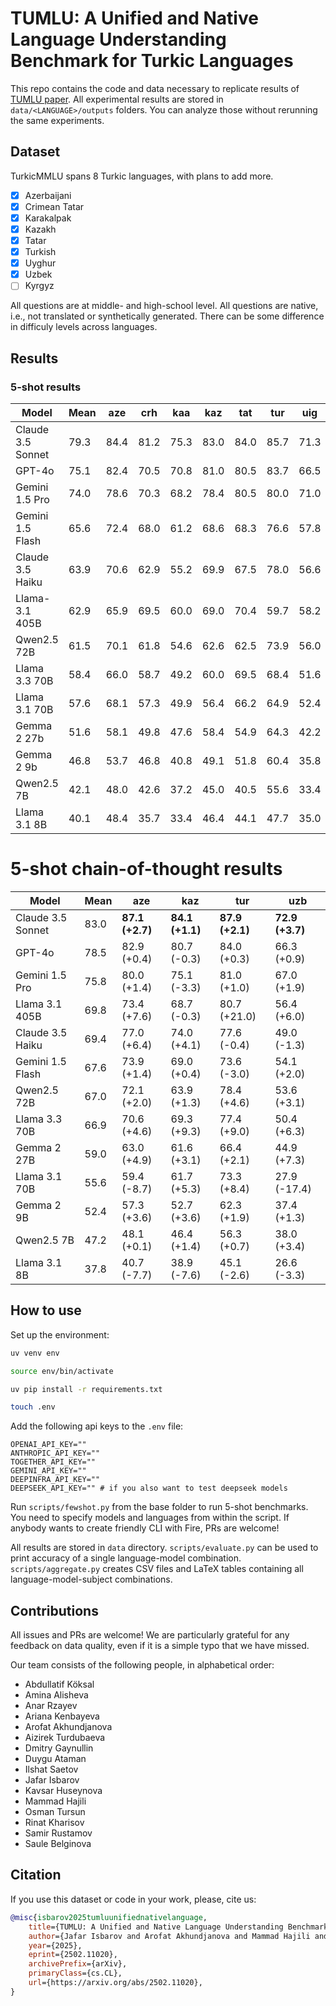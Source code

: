# TUMLU: A Unified and Native Language Understanding Benchmark for Turkic Languages

This repo contains the code and data necessary to replicate results of [TUMLU paper](https://arxiv.org/abs/2502.11020). All experimental results are stored in `data/<LANGUAGE>/outputs` folders. You can analyze those without rerunning the same experiments.

## Dataset
TurkicMMLU spans 8 Turkic languages, with plans to add more.
- [x] Azerbaijani
- [x] Crimean Tatar
- [x] Karakalpak
- [x] Kazakh
- [x] Tatar
- [x] Turkish
- [x] Uyghur
- [x] Uzbek
- [ ] Kyrgyz

All questions are at middle- and high-school level. All questions are native, i.e., not translated or synthetically generated. There can be some difference in difficuly levels across languages.

## Results
### 5-shot results
| Model             | Mean | aze  | crh  | kaa  | kaz  | tat  | tur  | uig  | uzb  |
|-------------------|------|------|------|------|------|------|------|------|------|
| Claude 3.5 Sonnet | 79.3 | 84.4 | 81.2 | 75.3 | 83.0 | 84.0 | 85.7 | 71.3 | 69.1 |
| GPT-4o            | 75.1 | 82.4 | 70.5 | 70.8 | 81.0 | 80.5 | 83.7 | 66.5 | 65.4 |
| Gemini 1.5 Pro    | 74.0 | 78.6 | 70.3 | 68.2 | 78.4 | 80.5 | 80.0 | 71.0 | 65.1 |
| Gemini 1.5 Flash  | 65.6 | 72.4 | 68.0 | 61.2 | 68.6 | 68.3 | 76.6 | 57.8 | 52.1 |
| Claude 3.5 Haiku  | 63.9 | 70.6 | 62.9 | 55.2 | 69.9 | 67.5 | 78.0 | 56.6 | 50.3 |
| Llama- 3.1 405B   | 62.9 | 65.9 | 69.5 | 60.0 | 69.0 | 70.4 | 59.7 | 58.2 | 50.4 |
| Qwen2.5 72B       | 61.5 | 70.1 | 61.8 | 54.6 | 62.6 | 62.5 | 73.9 | 56.0 | 50.4 |
| Llama 3.3 70B     | 58.4 | 66.0 | 58.7 | 49.2 | 60.0 | 69.5 | 68.4 | 51.6 | 44.1 |
| Llama 3.1 70B     | 57.6 | 68.1 | 57.3 | 49.9 | 56.4 | 66.2 | 64.9 | 52.4 | 45.3 |
| Gemma 2 27b       | 51.6 | 58.1 | 49.8 | 47.6 | 58.4 | 54.9 | 64.3 | 42.2 | 37.6 |
| Gemma 2 9b        | 46.8 | 53.7 | 46.8 | 40.8 | 49.1 | 51.8 | 60.4 | 35.8 | 36.1 |
| Qwen2.5 7B        | 42.1 | 48.0 | 42.6 | 37.2 | 45.0 | 40.5 | 55.6 | 33.4 | 34.6 |
| Llama 3.1 8B      | 40.1 | 48.4 | 35.7 | 33.4 | 46.4 | 44.1 | 47.7 | 35.0 | 29.9 |

# 5-shot chain-of-thought results
| Model | Mean | aze | kaz | tur | uzb |
|-------|------|-----|-----|-----|-----|
| Claude 3.5 Sonnet | 83.0 | **87.1 (+2.7)** | **84.1 (+1.1)** | **87.9 (+2.1)** | **72.9 (+3.7)** |
| GPT-4o | 78.5 | 82.9 (+0.4) | 80.7 (-0.3) | 84.0 (+0.3) | 66.3 (+0.9) |
| Gemini 1.5 Pro | 75.8 | 80.0 (+1.4) | 75.1 (-3.3) | 81.0 (+1.0) | 67.0 (+1.9) |
| Llama 3.1 405B | 69.8 | 73.4 (+7.6) | 68.7 (-0.3) | 80.7 (+21.0) | 56.4 (+6.0) |
| Claude 3.5 Haiku | 69.4 | 77.0 (+6.4) | 74.0 (+4.1) | 77.6 (-0.4) | 49.0 (-1.3) |
| Gemini 1.5 Flash | 67.6 | 73.9 (+1.4) | 69.0 (+0.4) | 73.6 (-3.0) | 54.1 (+2.0) |
| Qwen2.5 72B | 67.0 | 72.1 (+2.0) | 63.9 (+1.3) | 78.4 (+4.6) | 53.6 (+3.1) |
| Llama 3.3 70B | 66.9 | 70.6 (+4.6) | 69.3 (+9.3) | 77.4 (+9.0) | 50.4 (+6.3) |
| Gemma 2 27B | 59.0 | 63.0 (+4.9) | 61.6 (+3.1) | 66.4 (+2.1) | 44.9 (+7.3) |
| Llama 3.1 70B | 55.6 | 59.4 (-8.7) | 61.7 (+5.3) | 73.3 (+8.4) | 27.9 (-17.4) |
| Gemma 2 9B | 52.4 | 57.3 (+3.6) | 52.7 (+3.6) | 62.3 (+1.9) | 37.4 (+1.3) |
| Qwen2.5 7B | 47.2 | 48.1 (+0.1) | 46.4 (+1.4) | 56.3 (+0.7) | 38.0 (+3.4) |
| Llama 3.1 8B | 37.8 | 40.7 (-7.7) | 38.9 (-7.6) | 45.1 (-2.6) | 26.6 (-3.3) |

## How to use
Set up the environment:
```sh
uv venv env

source env/bin/activate

uv pip install -r requirements.txt

touch .env
```

Add the following api keys to the `.env` file:
```
OPENAI_API_KEY=""
ANTHROPIC_API_KEY=""
TOGETHER_API_KEY=""
GEMINI_API_KEY=""
DEEPINFRA_API_KEY=""
DEEPSEEK_API_KEY="" # if you also want to test deepseek models
```

Run `scripts/fewshot.py` from the base folder to run 5-shot benchmarks. You need to specify models and languages from within the script. If anybody wants to create friendly CLI with Fire, PRs are welcome!

All results are stored in `data` directory. `scripts/evaluate.py` can be used to print accuracy of a single language-model combination. `scripts/aggregate.py` creates CSV files and LaTeX tables containing all language-model-subject combinations.

## Contributions
All issues and PRs are welcome! We are particularly grateful for any feedback on data quality, even if it is a simple typo that we have missed.
  
Our team consists of the following people, in alphabetical order:

- Abdullatif Köksal
- Amina Alisheva
- Anar Rzayev
- Ariana Kenbayeva
- Arofat Akhundjanova
- Aizirek Turdubaeva
- Dmitry Gaynullin
- Duygu Ataman
- Ilshat Saetov
- Jafar Isbarov
- Kavsar Huseynova
- Mammad Hajili
- Osman Tursun
- Rinat Kharisov
- Samir Rustamov
- Saule Belginova

## Citation
If you use this dataset or code in your work, please, cite us:
```bib
@misc{isbarov2025tumluunifiednativelanguage,
    title={TUMLU: A Unified and Native Language Understanding Benchmark for Turkic Languages}, 
    author={Jafar Isbarov and Arofat Akhundjanova and Mammad Hajili and Kavsar Huseynova and Dmitry Gaynullin and Anar Rzayev and Osman Tursun and Ilshat Saetov and Rinat Kharisov and Saule Belginova and Ariana Kenbayeva and Amina Alisheva and Aizirek Turdubaeva and Abdullatif Köksal and Samir Rustamov and Duygu Ataman},
    year={2025},
    eprint={2502.11020},
    archivePrefix={arXiv},
    primaryClass={cs.CL},
    url={https://arxiv.org/abs/2502.11020}, 
}
```
